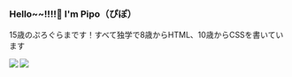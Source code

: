 ### Hello~~!!!!👋 I'm Pipo（ぴぽ）
15歳のぷろぐらまです！すべて独学で8歳からHTML、10歳からCSSを書いています

<a href="https://github.com/anuraghazra/github-readme-stats">
  <img align="left" src="https://github-readme-stats.vercel.app/api?username=xqrcx&count_private=true&show_icons=true" />
</a>
<a href="https://github.com/anuraghazra/github-readme-stats">
  <img align="left" src="https://github-readme-stats.vercel.app/api/top-langs/?username=xqrcx" />
</a>
